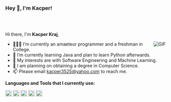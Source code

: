 ### Hey 👋, I'm Kacper!






<br />
<br />

Hi there, I'm **Kacper Kraj**, 

  <img align="right" alt="GIF" src="https://media1.giphy.com/media/f6hnhHkks8bk4jwjh3/giphy.gif" />



- 👨🏽‍💻 I’m currently an amaeteur programmer and a freshman in College.
- 🌱 I’m currently learning Java and plan to learn Python afterwards.
- 🤔 My interests are with Software Engineering and Machine Learning.
- 💼 I am planning on obtaining a degree in Computer Science.
- 📫 Please email kacper3525@yahoo.com to reach me.


**Languages and Tools that I currently use:**  

<code><img height="20" src="https://www.freepnglogos.com/uploads/html5-logo-png/html5-logo-html-logo-0.png"></code>
<code><img height="20" src="https://1000logos.net/wp-content/uploads/2020/09/Java-Logo.png"></code>
<code><img height="20" src="https://upload.wikimedia.org/wikipedia/commons/thumb/9/99/Unofficial_JavaScript_logo_2.svg/480px-Unofficial_JavaScript_logo_2.svg.png"></code>
<code><img height="20" src="https://upload.wikimedia.org/wikipedia/commons/thumb/d/d5/CSS3_logo_and_wordmark.svg/1452px-CSS3_logo_and_wordmark.svg.png"></code>
<code><img height="20" src="https://upload.wikimedia.org/wikipedia/commons/thumb/c/c3/Python-logo-notext.svg/1869px-Python-logo-notext.svg.png"></code>

